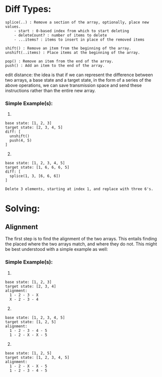 # Diff Types:

    splice(..) : Remove a section of the array, optionally, place new values.
        - start : 0-based index from which to start deleting
        - deleteCount? : number of items to delete
        - ...items? : items to insert in place of the removed items

    shift() : Remove an item from the beginning of the array.
    unshift(..items) : Place items at the beginning of the array.

    pop() : Remove an item from the end of the array.
    push() : Add an item to the end of the array.


edit distance:
  the idea is that if we can represent the difference between two arrays, a
  base state and a target state, in the form of a series of the above
  operations, we can save transmission space and send these instructions
  rather than the entire new array.

### Simple Example(s):

  1.
    base state: [1, 2, 3]
    target state: [2, 3, 4, 5]
    diff: [
      unshift()
      push(4, 5)
    ]

  2.
    base state: [1, 2, 3, 4, 5]
    target state: [1, 6, 6, 6, 5]
    diff: [
      splice(1, 3, [6, 6, 6])
    ]

    Delete 3 elements, starting at index 1, and replace with three 6's.

# Solving:

## Alignment

The first step is to find the alignment of the two arrays. This entails
finding the placed where the two arrays match, and where they do not.
This might be best understood with a simple example as well:

### Simple Example(s):

  1.
    base state: [1, 2, 3]
    target state: [2, 3, 4]
    alignment:
      1 - 2 - 3 - X
      X - 2 - 3 - 4

  2.
    base state: [1, 2, 3, 4, 5]
    target state: [1, 2, 5]
    alignment:
      1 - 2 - 3 - 4 - 5
      1 - 2 - X - X - 5


  2.
    base state: [1, 2, 5]
    target state: [1, 2, 3, 4, 5]
    alignment:
      1 - 2 - X - X - 5
      1 - 2 - 3 - 4 - 5


